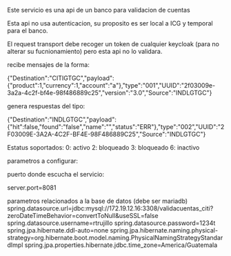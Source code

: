 Este servicio es una api de un banco para validacion de cuentas

Esta api no usa autenticacion, su proposito es ser local a ICG y temporal para el banco.

El request transport debe recoger un token de cualquier keycloak (para no alterar su fucnionamiento) pero esta api no lo validara.


recibe mensajes de la forma:

{"Destination":"CITIGTGC","payload":{"product":1,"currency":1,"account":"a"},"type":"001","UUID":"2f03009e-3a2a-4c2f-bf4e-98f486889c25","version":"3.0","Source":"INDLGTGC"}



genera respuestas del tipo:

{"Destination":"INDLGTGC","payload":{"hit":false,"found":"false","name":"","status":"ERR"},"type":"002","UUID":"2F03009E-3A2A-4C2F-BF4E-98F486889C25","Source":"INDLGTGC"}



Estatus soportados:
0: activo
2: bloqueado
3: bloqueado
6: inactivo




parametros a configurar:

puerto donde escucha el servicio:

server.port=8081

parametros relacionados a la base de datos (debe ser mariadb)
spring.datasource.url=jdbc:mysql://172.19.12.16:3308/validacuentas_citi?zeroDateTimeBehavior=convertToNull&useSSL=false
spring.datasource.username=rtrujillo
spring.datasource.password=1234t
spring.jpa.hibernate.ddl-auto=none
spring.jpa.hibernate.naming.physical-strategy=org.hibernate.boot.model.naming.PhysicalNamingStrategyStandardImpl
spring.jpa.properties.hibernate.jdbc.time_zone=America/Guatemala
